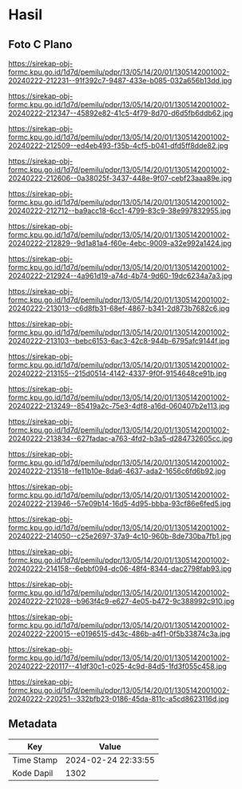 # Hasil

## Foto C Plano

https://sirekap-obj-formc.kpu.go.id/1d7d/pemilu/pdpr/13/05/14/20/01/1305142001002-20240222-212231--91f392c7-9487-433e-b085-032a656b13dd.jpg

https://sirekap-obj-formc.kpu.go.id/1d7d/pemilu/pdpr/13/05/14/20/01/1305142001002-20240222-212347--45892e82-41c5-4f79-8d70-d6d5fb6ddb62.jpg

https://sirekap-obj-formc.kpu.go.id/1d7d/pemilu/pdpr/13/05/14/20/01/1305142001002-20240222-212509--ed4eb493-f35b-4cf5-b041-dfd5ff8dde82.jpg

https://sirekap-obj-formc.kpu.go.id/1d7d/pemilu/pdpr/13/05/14/20/01/1305142001002-20240222-212606--0a38025f-3437-448e-9f07-cebf23aaa89e.jpg

https://sirekap-obj-formc.kpu.go.id/1d7d/pemilu/pdpr/13/05/14/20/01/1305142001002-20240222-212712--ba9acc18-6cc1-4799-83c9-38e997832955.jpg

https://sirekap-obj-formc.kpu.go.id/1d7d/pemilu/pdpr/13/05/14/20/01/1305142001002-20240222-212829--9d1a81a4-f60e-4ebc-9009-a32e992a1424.jpg

https://sirekap-obj-formc.kpu.go.id/1d7d/pemilu/pdpr/13/05/14/20/01/1305142001002-20240222-212924--4a961d19-a74d-4b74-9d60-19dc6234a7a3.jpg

https://sirekap-obj-formc.kpu.go.id/1d7d/pemilu/pdpr/13/05/14/20/01/1305142001002-20240222-213013--c6d8fb31-68ef-4867-b341-2d873b7682c6.jpg

https://sirekap-obj-formc.kpu.go.id/1d7d/pemilu/pdpr/13/05/14/20/01/1305142001002-20240222-213103--bebc6153-6ac3-42c8-944b-6795afc9144f.jpg

https://sirekap-obj-formc.kpu.go.id/1d7d/pemilu/pdpr/13/05/14/20/01/1305142001002-20240222-213155--215d0514-4142-4337-9f0f-9154648ce91b.jpg

https://sirekap-obj-formc.kpu.go.id/1d7d/pemilu/pdpr/13/05/14/20/01/1305142001002-20240222-213249--85419a2c-75e3-4df8-a16d-060407b2e113.jpg

https://sirekap-obj-formc.kpu.go.id/1d7d/pemilu/pdpr/13/05/14/20/01/1305142001002-20240222-213834--627fadac-a763-4fd2-b3a5-d284732605cc.jpg

https://sirekap-obj-formc.kpu.go.id/1d7d/pemilu/pdpr/13/05/14/20/01/1305142001002-20240222-213518--fe11b10e-8da6-4637-ada2-1656c6fd6b92.jpg

https://sirekap-obj-formc.kpu.go.id/1d7d/pemilu/pdpr/13/05/14/20/01/1305142001002-20240222-213946--57e09b14-16d5-4d95-bbba-93cf86e6fed5.jpg

https://sirekap-obj-formc.kpu.go.id/1d7d/pemilu/pdpr/13/05/14/20/01/1305142001002-20240222-214050--c25e2697-37a9-4c10-960b-8de730ba7fb1.jpg

https://sirekap-obj-formc.kpu.go.id/1d7d/pemilu/pdpr/13/05/14/20/01/1305142001002-20240222-214158--6ebbf094-dc06-48f4-8344-dac2798fab93.jpg

https://sirekap-obj-formc.kpu.go.id/1d7d/pemilu/pdpr/13/05/14/20/01/1305142001002-20240222-221028--b963f4c9-e627-4e05-b472-9c388992c910.jpg

https://sirekap-obj-formc.kpu.go.id/1d7d/pemilu/pdpr/13/05/14/20/01/1305142001002-20240222-220015--e0196515-d43c-486b-a4f1-0f5b33874c3a.jpg

https://sirekap-obj-formc.kpu.go.id/1d7d/pemilu/pdpr/13/05/14/20/01/1305142001002-20240222-220117--41df30c1-c025-4c9d-84d5-1fd3f055c458.jpg

https://sirekap-obj-formc.kpu.go.id/1d7d/pemilu/pdpr/13/05/14/20/01/1305142001002-20240222-220251--332bfb23-0186-45da-811c-a5cd8623116d.jpg


## Metadata

| Key        | Value               |
| ---------- | ------------------- |
| Time Stamp | 2024-02-24 22:33:55 |
| Kode Dapil | 1302                |



